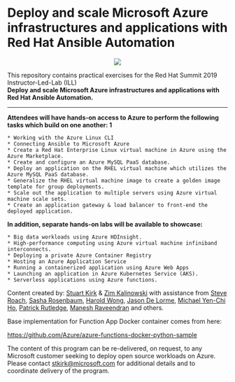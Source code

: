 # Deploy and scale Microsoft Azure infrastructures and applications with Red Hat Ansible Automation 
<p align="center">
<img src="images/maxresdefault.jpg">
</p>
This repository contains practical exercises for the Red Hat Summit 2019 Instructor-Led-Lab (ILL)<BR>
<b>Deploy and scale Microsoft Azure infrastructures and applications with Red Hat Ansible Automation.</b>
<HR>
<b>Attendees will have hands-on access to Azure to perform the following tasks which build on one another: 1</b>

	* Working with the Azure Linux CLI
	* Connecting Ansible to Microsoft Azure
	* Create a Red Hat Enterprise Linux virtual machine in Azure using the Azure Marketplace.
	* Create and configure an Azure MySQL PaaS database.
	* Deploy an application on the RHEL virtual machine which utilizes the Azure MySQL PaaS database.
	* Generalize the RHEL virtual machine image to create a golden image template for group deployments.
	* Scale out the application to multiple servers using Azure virtual machine scale sets.
	* Create an application gateway & load balancer to front-end the deployed application.
	
<b>In addition, separate hands-on labs will be available to showcase:</b>

	* Big data workloads using Azure HDInsight.
	* High-performance computing using Azure virtual machine infiniband interconnects.
	* Deploying a private Azure Container Registry
	* Hosting an Azure Application Service
	* Running a containerized application using Azure Web Apps
	* Launching an application in Azure Kubernetes Service (AKS).
	* Serverless applications using Azure functions.

Content created by: [Stuart Kirk](https://github.com/stuartatmicrosoft) & [Zim Kalinowski](https://github.com/zikalino) with assistance from [Steve Roach](https://github.com/grandparoach), [Sasha Rosenbaum](https://github.com/divineops), [Harold Wong](https://github.com/haroldwongms), [Jason De Lorme](https://github.com/ms-jasondel), [Michael Yen-Chi Ho](https://github.com/yenchiho), [Patrick Rutledge](https://github.com/rut31337), [Manesh Raveendran](https://github.com/Manesh-R) and others.

Base implementation for Function App Docker container comes from here:

https://github.com/Azure/azure-functions-docker-python-sample

The content of this program can be re-delivered, on request, to any Microsoft customer seeking to deploy open source workloads on Azure.  Please contact stkirk@microsoft.com for additional details and to coordinate delivery of the program.
